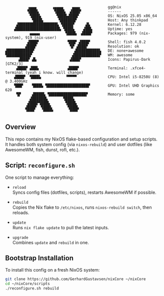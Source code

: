               ▗▄▄▄       ▗▄▄▄▄    ▄▄▄▖            gg@nix
              ▜███▙       ▜███▙  ▟███▛            ------
               ▜███▙       ▜███▙▟███▛             OS: NixOS 25.05 x86_64
                ▜███▙       ▜██████▛              Host: Any thinkpad
         ▟█████████████████▙ ▜████▛     ▟▙        Kernel: 6.12.28
        ▟███████████████████▙ ▜███▙    ▟██▙       Uptime: yes
               ▄▄▄▄▖           ▜███▙  ▟███▛       Packages: 979 (nix-system), 919 (nix-user)
              ▟███▛             ▜██▛ ▟███▛        Shell: fish 4.0.2
             ▟███▛               ▜▛ ▟███▛         Resolution: ok
    ▟███████████▛                  ▟██████████▙   DE: none+awesome
    ▜██████████▛                  ▟███████████▛   WM: awesome
          ▟███▛ ▟▙               ▟███▛            Icons: Papirus-Dark [GTK2/3]
         ▟███▛ ▟██▙             ▟███▛             Terminal: .xfce4-terminal (yeah i know. will change)
        ▟███▛  ▜███▙           ▝▀▀▀▀              CPU: Intel i5-8250U (8) @ 3.400GHz
        ▜██▛    ▜███▙ ▜██████████████████▛        GPU: Intel UHD Graphics 620
         ▜▛     ▟████▙ ▜████████████████▛         Memory: some
               ▟██████▙       ▜███▙
              ▟███▛▜███▙       ▜███▙
             ▟███▛  ▜███▙       ▜███▙
             ▝▀▀▀    ▀▀▀▀▘       ▀▀▀▘

## Overview

This repo contains my NixOS flake-based configuration and setup scripts.  
It handles both system config (via `nixos-rebuild`) and user dotfiles (like AwesomeWM, fish, dunst, rofi, etc.).

## Script: `reconfigure.sh`

One script to manage everything:

- `reload`  
  Syncs config files (dotfiles, scripts), restarts AwesomeWM if possible.

- `rebuild`  
  Copies the Nix flake to `/etc/nixos`, runs `nixos-rebuild switch`, then reloads.

- `update`  
  Runs `nix flake update` to pull the latest inputs.

- `upgrade`  
  Combines `update` and `rebuild` in one.

## Bootstrap Installation

To install this config on a fresh NixOS system:

```bash
git clone https://github.com/GerhardGustavsen/nixCore ~/nixCore
cd ~/nixCore/scripts
./reconfigure.sh rebuild
```
